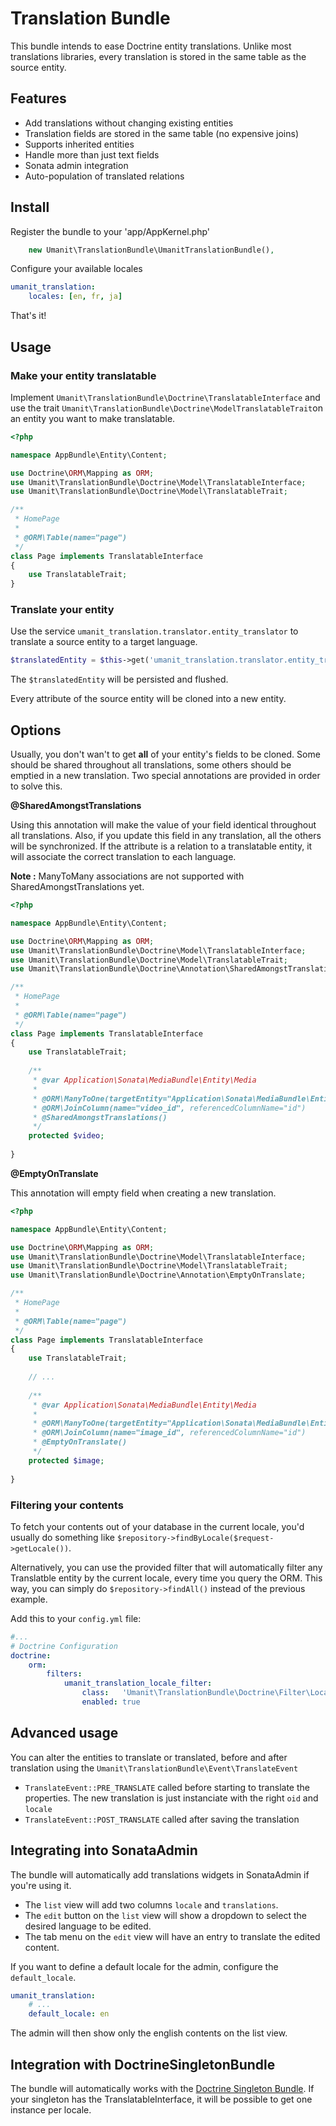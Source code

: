 # Translation Bundle

This bundle intends to ease Doctrine entity translations.
Unlike most translations libraries, every translation is stored in the same table as the source entity.

## Features

* Add translations without changing existing entities
* Translation fields are stored in the same table (no expensive joins)
* Supports inherited entities
* Handle more than just text fields
* Sonata admin integration
* Auto-population of translated relations

## Install

Register the bundle to your 'app/AppKernel.php'

```php
    new Umanit\TranslationBundle\UmanitTranslationBundle(),
```

Configure your available locales

```yaml
umanit_translation:
    locales: [en, fr, ja]
```

That's it!

## Usage

### Make your entity translatable

Implement `Umanit\TranslationBundle\Doctrine\TranslatableInterface` and use the trait 
`Umanit\TranslationBundle\Doctrine\ModelTranslatableTrait`on an entity you want to make translatable.
```php
<?php

namespace AppBundle\Entity\Content;

use Doctrine\ORM\Mapping as ORM;
use Umanit\TranslationBundle\Doctrine\Model\TranslatableInterface;
use Umanit\TranslationBundle\Doctrine\Model\TranslatableTrait;

/**
 * HomePage
 *
 * @ORM\Table(name="page")
 */
class Page implements TranslatableInterface
{
    use TranslatableTrait;
}
```

### Translate your entity

Use the service `umanit_translation.translator.entity_translator` to translate a source entity to a target language.

```php
$translatedEntity = $this->get('umanit_translation.translator.entity_translator')->getEntityTranslation($entity, 'fr');
```

The `$translatedEntity` will be persisted and flushed.

Every attribute of the source entity will be cloned into a new entity.

## Options

Usually, you don't wan't to get **all** of your entity's fields to be cloned. Some should be shared throughout all 
translations, some others should be emptied in a new translation. Two special annotations are provided in order to
solve this.

**@SharedAmongstTranslations**

Using this annotation will make the value of your field identical throughout all translations. Also, if you update this 
field in any translation, all the others will be synchronized. 
If the attribute is a relation to a translatable entity, it will associate the correct translation to each language.

**Note :** ManyToMany associations are not supported with SharedAmongstTranslations yet.


```php
<?php

namespace AppBundle\Entity\Content;

use Doctrine\ORM\Mapping as ORM;
use Umanit\TranslationBundle\Doctrine\Model\TranslatableInterface;
use Umanit\TranslationBundle\Doctrine\Model\TranslatableTrait;
use Umanit\TranslationBundle\Doctrine\Annotation\SharedAmongstTranslations;

/**
 * HomePage
 *
 * @ORM\Table(name="page")
 */
class Page implements TranslatableInterface
{
    use TranslatableTrait;
    
    /**
     * @var Application\Sonata\MediaBundle\Entity\Media
     *
     * @ORM\ManyToOne(targetEntity="Application\Sonata\MediaBundle\Entity\Media", cascade={"persist"})
     * @ORM\JoinColumn(name="video_id", referencedColumnName="id")
     * @SharedAmongstTranslations()
     */
    protected $video;
    
}
```

**@EmptyOnTranslate**

This annotation will empty field when creating a new translation.

```php
<?php

namespace AppBundle\Entity\Content;

use Doctrine\ORM\Mapping as ORM;
use Umanit\TranslationBundle\Doctrine\Model\TranslatableInterface;
use Umanit\TranslationBundle\Doctrine\Model\TranslatableTrait;
use Umanit\TranslationBundle\Doctrine\Annotation\EmptyOnTranslate;

/**
 * HomePage
 *
 * @ORM\Table(name="page")
 */
class Page implements TranslatableInterface
{
    use TranslatableTrait;
    
    // ...
    
    /**
     * @var Application\Sonata\MediaBundle\Entity\Media
     *
     * @ORM\ManyToOne(targetEntity="Application\Sonata\MediaBundle\Entity\Media", cascade={"persist"})
     * @ORM\JoinColumn(name="image_id", referencedColumnName="id")
     * @EmptyOnTranslate()
     */
    protected $image;
    
}
```

### Filtering your contents

To fetch your contents out of your database in the current locale, you'd usually do something like `$repository->findByLocale($request->getLocale())`.

Alternatively, you can use the provided filter that will automatically filter any Translatble entity by the current locale, every time you query the ORM.
This way, you can simply do `$repository->findAll()` instead of the previous example.

Add this to your `config.yml` file:

```yaml
#...
# Doctrine Configuration
doctrine:
    orm:
        filters:
            umanit_translation_locale_filter:
                class:   'Umanit\TranslationBundle\Doctrine\Filter\LocaleFilter'
                enabled: true
```  


## Advanced usage

You can alter the entities to translate or translated, before and after translation using the `Umanit\TranslationBundle\Event\TranslateEvent`

- `TranslateEvent::PRE_TRANSLATE` called before starting to translate the properties. The new translation is just instanciate with the right `oid` and `locale`
- `TranslateEvent::POST_TRANSLATE` called after saving the translation

## Integrating into SonataAdmin

The bundle will automatically add translations widgets in SonataAdmin if you're using it.
* The `list` view will add two columns `locale` and `translations`.
* The `edit` button on the `list` view will show a dropdown to select the desired language to be edited.
* The tab menu on the `edit` view will have an entry to translate the edited content.

If you want to define a default locale for the admin, configure the `default_locale`.

```yaml
umanit_translation:
    # ...
    default_locale: en
```
The admin will then show only the english contents on the list view.

## Integration with DoctrineSingletonBundle

The bundle will automatically works with the [Doctrine Singleton Bundle](https://github.com/umanit/doctrine-singleton-bundle). If your singleton has the TranslatableInterface, it will be possible to get one instance per locale. 
